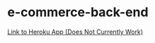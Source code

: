 # e-commerce-back-end

[Link to Heroku App (Does Not Currently Work)]('https://git.heroku.com/nameless-sierra-11806.git')